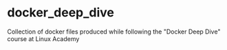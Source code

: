 # docker_deep_dive
Collection of docker files produced while following the "Docker Deep Dive" course at Linux Academy
